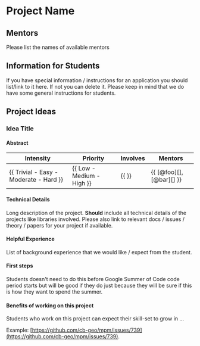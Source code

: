 # Project Name

## Mentors

Please list the names of available mentors

## Information for Students 

If you have special information / instructions for an application you should
list/link to it here. If not you can delete it. Please keep in mind that we
do have some general instructions for students.

## Project Ideas

###  Idea Title 

#### Abstract


| **Intensity**                          | **Priority**              | **Involves**  | **Mentors**              |
| -------------                          | ------------              | ------------- | -----------              |
| {{ Trivial - Easy - Moderate - Hard }} | {{ Low - Medium - High }} | {{ }}         | {{ [@foo][], [@bar][] }} |

#### Technical Details

Long description of the project. **Should** include all technical details of the
projects like libraries involved. Please also link to relevant docs / issues / theory /
papers for your project if available.

#### Helpful Experience

List of background experience that we would like / expect from the student.

#### First steps

Students doesn't need to do this before Google Summer of Code code period starts
but will be good if they do just because they will be sure if this is how they
want to spend the summer.

#### Benefits of working on this project

Students who work on this project can expect their skill-set to grow in ...

Example: [https://github.com/cb-geo/mpm/issues/739](https://github.com/cb-geo/mpm/issues/739).